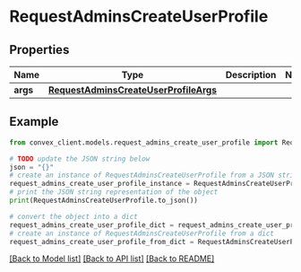 # RequestAdminsCreateUserProfile


## Properties

Name | Type | Description | Notes
------------ | ------------- | ------------- | -------------
**args** | [**RequestAdminsCreateUserProfileArgs**](RequestAdminsCreateUserProfileArgs.md) |  | 

## Example

```python
from convex_client.models.request_admins_create_user_profile import RequestAdminsCreateUserProfile

# TODO update the JSON string below
json = "{}"
# create an instance of RequestAdminsCreateUserProfile from a JSON string
request_admins_create_user_profile_instance = RequestAdminsCreateUserProfile.from_json(json)
# print the JSON string representation of the object
print(RequestAdminsCreateUserProfile.to_json())

# convert the object into a dict
request_admins_create_user_profile_dict = request_admins_create_user_profile_instance.to_dict()
# create an instance of RequestAdminsCreateUserProfile from a dict
request_admins_create_user_profile_from_dict = RequestAdminsCreateUserProfile.from_dict(request_admins_create_user_profile_dict)
```
[[Back to Model list]](../README.md#documentation-for-models) [[Back to API list]](../README.md#documentation-for-api-endpoints) [[Back to README]](../README.md)


